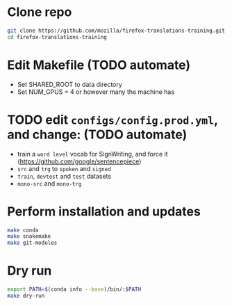 # Clone repo
```bash
git clone https://github.com/mozilla/firefox-translations-training.git
cd firefox-translations-training
```

# Edit Makefile (TODO automate)
- Set SHARED_ROOT to data directory
- Set NUM_GPUS = 4 or however many the machine has

# TODO edit `configs/config.prod.yml`, and change: (TODO automate)
- train a `word level` vocab for SignWriting, and force it (https://github.com/google/sentencepiece)
- `src` and `trg` to `spoken` and `signed`
- `train`, `devtest` and `test` datasets
- `mono-src` and `mono-trg`

# Perform installation and updates
```bash
make conda
make snakemake
make git-modules
```

# Dry run
```bash
export PATH=$(conda info --base)/bin/:$PATH 
make dry-run
```
